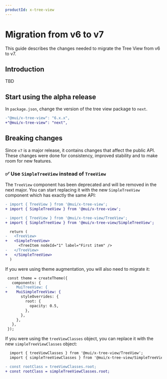 ```yaml
---
productId: x-tree-view
---
```


# Migration from v6 to v7

<!-- #default-branch-switch -->

<p class="description">This guide describes the changes needed to migrate the Tree View from v6 to v7.</p>

## Introduction

TBD

## Start using the alpha release

In `package.json`, change the version of the tree view package to `next`.

```diff
-"@mui/x-tree-view": "6.x.x",
+"@mui/x-tree-view": "next",
```

## Breaking changes

Since `v7` is a major release, it contains changes that affect the public API.
These changes were done for consistency, improved stability and to make room for new features.

### ✅ Use `SimpleTreeView` instead of `TreeView`

The `TreeView` component has been deprecated and will be removed in the next major.
You can start replacing it with the new `SimpleTreeView` component which has exactly the same API:

```diff
- import { TreeView } from '@mui/x-tree-view';
+ import { SimpleTreeView } from '@mui/x-tree-view';

- import { TreeView } from '@mui/x-tree-view/TreeView';
+ import { SimpleTreeView } from '@mui/x-tree-view/SimpleTreeView';

  return (
-   <TreeView>
+   <SimpleTreeView>
      <TreeItem nodeId="1" label="First item" />
-   </TreeView>
+   </SimpleTreeView>
  )
```

If you were using theme augmentation, you will also need to migrate it:

```diff
 const theme = createTheme({
   components: {
-    MuiTreeView: {
+    MuiSimpleTreeView: {
       styleOverrides: {
         root: {
           opacity: 0.5,
         },
       },
     },
   },
 });
```

If you were using the `treeViewClasses` object, you can replace it with the new `simpleTreeViewClasses` object:

```diff
  import { treeViewClasses } from '@mui/x-tree-view/TreeView';
  import { simpleTreeViewClasses } from '@mui/x-tree-view/SimpleTreeView';

- const rootClass = treeViewClasses.root;
+ const rootClass = simpleTreeViewClasses.root;
```
